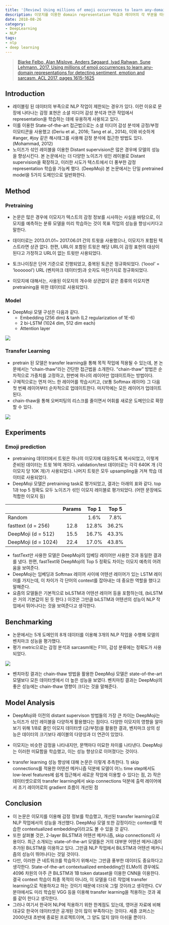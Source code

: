 ```yaml
---
title: '[Review] Using millions of emoji occurrences to learn any-domain representations for detecting sentiment, emotion and sarcasm'
description: 이모지를 이용한 domain representation 학습과 레이어의 각 부분을 따로 학습 시키는 transfer learning 방법 "chain-thaw”를 소개한 논문을 리뷰합니다.
date: 2018-08-26
category:
- DeepLearning
- NLP
tags:
- nlp
- deep learning
---
```


> [Bjarke Felbo, Alan Mislove, Anders Søgaard, Iyad Rahwan, Sune Lehmann. 2017. Using millions of emoji occurrences to learn any-domain representations for detecting sentiment, emotion and sarcasm. ACL 2017, pages 1615–1625](https://arxiv.org/abs/1708.00524)

## Introduction

- 레이블링 된 데이터의 부족으로 NLP 작업이 제한되는 경우가 있다. 이런 이유로 문장에 나타나는 감정 표현은 소셜 미디어 감성 분석과 연관 작업에서 representation을 학습하는 데에 유용하게 사용되고 있다.
- 이를 이용한 State-of-the-art 접근법으로는 소셜 미디어 감성 분석에 긍정/부정 이모티콘을 사용했고 (Deriu et al., 2016; Tang et al., 2014), 이와 비슷하게 #anger, #joy 같은 해시태그를 사용해 감정 분석에 접근한 방법도 있다. (Mohammad, 2012)
- 노이즈가 섞인 레이블을 이용한 Distant supervision은 많은 경우에 모델의 성능을 향상시킨다. 본 논문에서는 더 다양한 노이즈가 섞인 레이블로 Distant supervision을 확장하고, 이러한 시도가 텍스트에서 더 풍부한 감정 representation 학습을 가능케 했다. (DeepMoji) 본 논문에서는 단일 pretrained model을 5가지 도메인으로 일반화한다.


## Method

### Pretraining

- 논문은 많은 경우에 이모지가 텍스트의 감정 정보를 시사하는 사실을 바탕으로, 이모지를 예측하는 분류 모델을 미리 학습하는 것이 목표 작업의 성능을 향상시키다고 말한다.

- 데이터로는 2013.01.01~ 2017.06.01 간의 트윗을 사용했으나, 이모지가 포함된 텍스트라면 상관 없다. 한편, URL이 포함된 트윗은 해당 URL이 감정 표현의 대상이 된다고 가정하고 URL이 없는 트윗만 사용되었다.
- 토크나이징은 단어 기준으로 진행되었고, 중복된 토큰은 정규화되었다. (‘loool’ = ‘looooool’) URL (벤치마크 데이터셋)과 숫자도 마찬가지로 정규화되었다.
- 이모지에 대해서는, 사용된 이모지의 개수와 상관없이 같은 종류의 이모지면 pretraining을 위한 데이터로 사용되었다.

### Model

- DeepMoji 모델 구성은 다음과 같다.
  - Embedding (256 dim) & tanh (L2 regularization of 1E-6)
  - 2 bi-LSTM (1024 dim, 512 dim each)
  - Attention layer

![](https://i.imgur.com/112C7M6.png?1)

### Transfer Learning

- pretrain 된 모델은 transfer learning을 통해 목적 작업에 적용될 수 있는데, 본 논문에서는 “chain-thaw”라는 간단한 접근법을 소개한다. “chain-thaw” 방법은 순차적으로 가중치를 고정하고, 한번에 하나의 레이어만 업데이트하는 방법이다.
- 구체적으로는 먼저 어느 한 레이어를 학습시키고, (보통 Softmax 레이어) 그 다음 첫 번째 레이어부터 순차적으로 업데이트한다. 마지막에는 모든 레이어가 업데이트된다.
- chain-thaw을 통해 오버피팅의 리스크를 줄이면서 어휘를 새로운 도메인으로 확장할 수 있다.

![](https://i.imgur.com/jZfN6DA.png?1)



## Experiments

### Emoji prediction

- pretraining 데이터에서 트윗은 하나의 이모지에 대응하도록 복사되었고, 이렇게 준비된 데이터는 트윗 16억 개이다. validation/test 데이터로는 각각 640K 개 (각 이모지 당 10K 개)가 사용되었다. 나머지 트윗은 모두 upsampling을 거쳐 학습 데이터로 사용되었다.
- DeepMoji 모델은 pretraining task로 평가되었고, 결과는 아래의 표와 같다. top 1과 top 5 정확도 모두 노이즈가 섞인 이모지 레이블로 평가되었다. (어떤 문장에도 적합한 이모지 등)

|                     | Params | Top 1 | Top 5 |
| ------------------- | :----: | :---: | :---: |
| Random              |        | 1.6%  | 7.8%  |
| fasttext (d = 256)  |  12.8  | 12.8% | 36.2% |
| DeepMoji (d = 512)  |  15.5  | 16.7% | 43.3% |
| DeepMoji (d = 1024) |  22.4  | 17.0% | 43.8% |

- fastText만 사용한 모델은 DeepMoji의 임베딩 레이어만 사용한 것과 동일한 결과를 냈다. 한편, fastText와 DeepMoji의 Top 5 정확도 차이는 이모지 예측의 어려움을 보여준다.
- DeepMoji는 임베딩과 Softmax 레이어 사이에 어텐션 레이어가 있는 LSTM 레이어를 가지는데, 이 차이가 각 단어의 context를 잡아내는 데 중요한 역할을 했다고 말해준다.
- 요즘의 모델들은 기본적으로 biLSTM과 어텐션 레이어 등을 포함하는데, (biLSTM은 거의 기본값이 된 듯 한다.) 이것은 그만큼 biLSTM과 어텐션의 성능이 NLP 작업에서 뛰어나다는 것을 보여준다고 생각한다.


## Benchmarking

- 논문에서는 5개 도메인의 8개 데이터를 이용해 3개의 NLP 작업을 수행해 모델의 벤치마크 성능을 평가했다.
- 평가 metric으로는 감정 분석과 sarcasm에는 F1이, 감성 분류에는 정확도가 사용되었다.

![](https://i.imgur.com/EtJLLUw.png)

- 벤치마킹 결과는 chain-thaw 방법을 활용한 DeepMoji 모델은 state-of-the-art 모델보다 모든 데이터셋에서 더 높은 성능을 보였다. 벤치마킹 결과는 DeepMoji의 좋은 성능에는 chain-thaw 영향이 크다는 것을 말해준다.


## Model Analysis

- DeepMoji와 이전의 distant supervison 방법들의 가장 큰 차이는 DeepMoji는 노이즈가 섞인 레이블을 다양하게 활용했다는 점이다. 다양한 이모지의 영향을 알아보기 위해 1/8로 줄인 이모지 데이터셋 (긍/부정)을 활용한 결과, 벤치마크 상의 성능은 데이터의 크기보다 레이블의 다양성과 더 연관이 있었다.
- 이모지는 비슷한 감정을 나타내지만, 문맥마다 미묘한 차이를 나타낸다. DeepMoji는 이러한 미묘함을 학습했고, 이는 성능 향상으로 이어졌다는 것이다.

- transfer learning 성능 향상에 대해 논문은 이렇게 추측한다. 1) skip connections를 적용한 어텐션 메커니즘 덕분에 모델이 어느 time step에서도 low-level features에 쉽게 접근해서 새로운 작업에 이용할 수 있다는 점, 2) 작은 데이터셋으로의 transfer learning에서 skip connections 덕분에 출력 레이어에서 초기 레이어로의 gradient 흐름이 개선된 점


## Conclusion

- 이 논문은 이모지를 이용해 감정 정보를 학습했고, 개선된 transfer learning으로 NLP 작업에서의 성능을 개선했다. DeepMoji 모델 또한 감정이라는 context를 학습한 contextualized embedding이라고도 볼 수 있을 것 같다.
- 또한 살펴볼 것은, 2-layer BiLSTM과 어텐션 메커니즘, skip connections의 사용이다. 최근 소개되는 state-of-the-art 모델들은 거의 대부분 어텐션 메커니즘이 추가된 BiLSTM을 이용하고 있다. 그만큼 NLP 작업에서 BiLSTM과 어텐션 메커니즘의 성능이 뛰어나다는 것일 것이다.
- 다만, 이러한 큰 네트워크를 학습하기 위해서는 그만큼 풍부한 데이터도 중요하다고 생각한다. State-of-the-art contextualized embedding인 ELMo의 경우에도 4096 차원의 아주 큰 BiLSTM과 1B token dataset을 이용한 CNN을 이용한다. 결국 context 학습이 최종 목적이 아니라, 이 모델을 다르 작업에 transfer learning으로 적용하자고 하는 것이기 때문에 더더욱 그럴 것이라고 생각한다. CV 분야에서도 미리 학습된 VGG 등을 이용해 transfer learning을 적용하는 것과 궤를 같이 한다고 생각한다.
- 그러나 여기서 한국어 NLP에 적용하기 위한 한계점도 있는데, 영어권 자료에 비해 대규모 한국어 데이터셋은 공개된 것이 많이 부족하다는 것이다. 세종 코퍼스는 2000년대 초반에 종료된 프로젝트이며, 그 양도 많지 않아 아쉬울 뿐이다.
